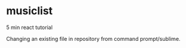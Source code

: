 # musiclist
5 min react tutorial

Changing an existing file in repository from command prompt/sublime.
